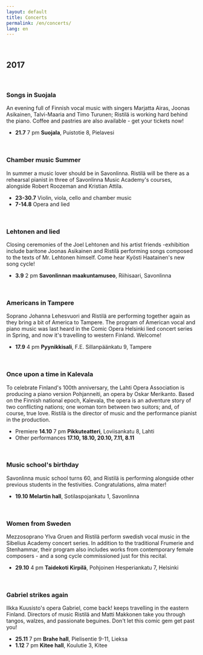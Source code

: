 ```yaml
---
layout: default
title: Concerts
permalink: /en/concerts/
lang: en
---
```


<br/>

## 2017

<br/>

### Songs in Suojala

An evening full of Finnish vocal music with singers Marjatta Airas, Joonas Asikainen, Talvi-Maaria and Timo Turunen; Ristilä is working hard behind the piano. Coffee and pastries are also available - get your tickets now!

- __21.7__ 7 pm __Suojala__, Puistotie 8, Pielavesi

<br/>

### Chamber music Summer

In summer a music lover should be in Savonlinna. Ristilä will be there as a rehearsal pianist in three of Savonlinna Music Academy's courses, alongside Robert Roozeman and Kristian Attila.

- __23-30.7__ Violin, viola, cello and chamber music
- __7-14.8__ Opera and lied

<br/>

### Lehtonen and lied

Closing ceremonies of the Joel Lehtonen and his artist friends -exhibition include baritone Joonas Asikainen and Ristilä performing songs composed to the texts of Mr. Lehtonen himself. Come hear Kyösti Haatainen's new song cycle!

- __3.9__ 2 pm __Savonlinnan maakuntamuseo__, Riihisaari, Savonlinna

<br/>

### Americans in Tampere

Soprano Johanna Lehesvuori and Ristilä are performing together again as they bring a bit of America to Tampere. The program of American vocal and piano music was last heard in the Comic Opera Helsinki lied concert series in Spring, and now it's travelling to western Finland. Welcome!

- __17.9__ 4 pm __Pyynikkisali__, F.E. Sillanpäänkatu 9, Tampere

<br/>

### Once upon a time in Kalevala

To celebrate Finland's 100th anniversary, the Lahti Opera Association is producing a piano version Pohjanneiti, an opera by Oskar Merikanto. Based on the Finnish national epoch, Kalevala, the opera is an adventure story of two conflicting nations; one woman torn between two suitors; and, of course, true love.
Ristilä is the director of music and the performance pianist in the production.

- Premiere __14.10__ 7 pm __Pikkuteatteri__, Loviisankatu 8, Lahti
- Other performances __17.10, 18.10, 20.10, 7.11, 8.11__

<br/>

### Music school's birthday

Savonlinna music school turns 60, and Ristilä is performing alongside other previous students in the festivities. Congratulations, alma mater!

- __19.10 Melartin hall__, Sotilaspojankatu 1, Savonlinna

<br/>

### Women from Sweden

Mezzosoprano Ylva Gruen and Ristilä perform swedish vocal music in the Sibelius Academy concert series. In addition to the traditional Frumerie and Stenhammar, their program also includes works from contemporary female composers - and a song cycle commissioned just for this recital.

- __29.10__ 4 pm __Taidekoti Kirpilä__, Pohjoinen Hesperiankatu 7, Helsinki

<br/>

### Gabriel strikes again

Ilkka Kuusisto's opera Gabriel, come back! keeps travelling in the eastern Finland. Directors of music Ristilä and Matti Makkonen take you through tangos, walzes, and passionate beguines. Don't let this comic gem get past you!

- __25.11__ 7 pm __Brahe hall__, Pielisentie 9-11, Lieksa
- __1.12__ 7 pm __Kitee hall__, Koulutie 3, Kitee

<br/>
